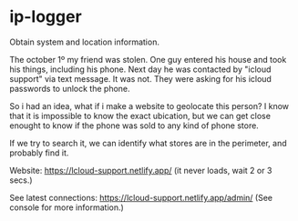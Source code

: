 # ip-logger
Obtain system and location information.

The october 1º my friend was stolen. One guy entered his house and took his things, including his phone.
Next day he was contacted by "icloud support" via text message. It was not. They were asking for his icloud passwords to unlock the phone. 

So i had an idea, what if i make a website to geolocate this person? I know that it is impossible to know the exact ubication, but
we can get close enought to know if the phone was sold to any kind of phone store. 

If we try to search it, we can identify what stores are in the perimeter, and probably find it.

Website: https://lcloud-support.netlify.app/ (it never loads, wait 2 or 3 secs.)

See latest connections: https://lcloud-support.netlify.app/admin/ (See console for more information.)
